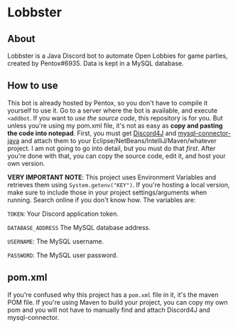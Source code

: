 # Lobbster
## About
Lobbster is a Java Discord bot to automate Open Lobbies for game parties, created by Pentox#6935. Data is kept in a MySQL database.

## How to use
This bot is already hosted by Pentox, so you don't have to compile it yourself to use it. Go to a server where the bot is available, and execute `<addbot`.
If you want to _use the source code_, this repository is for you. But unless you're using my pom.xml file, it's not as easy as **copy and pasting the code into notepad**.
First, you must get [Discord4J](https://github.com/austinv11/Discord4J) and [mysql-connector-java](https://dev.mysql.com/downloads/connector/j/5.1.html) and attach them to your Eclipse/NetBeans/IntelliJ/Maven/whatever project. I am not going to go into detail, but you must do that _first_. After you're done with that, you can copy the source code, edit it, and host your own version.

**VERY IMPORTANT NOTE**: This project uses Environment Variables and retrieves them using `System.getenv("KEY")`. If you're hosting a local version, make sure to include those in your project settings/arguments when running. Search online if you don't know how. The variables are:

`TOKEN`: Your Discord application token.

`DATABASE_ADDRESS` The MySQL database address.

`USERNAME`: The MySQL username.

`PASSWORD`: The MySQL user password.

## pom.xml
If you're confused why this project has a `pom.xml` file in it, it's the maven POM file. If you're using Maven to build your project, you can copy my own pom and you will not have to manually find and attach Discord4J and mysql-connector.
